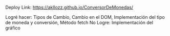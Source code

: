 Deploy Link: https://akllozz.github.io/ConversorDeMonedas/

Logré hacer: Tipos de Cambio, Cambio en el DOM, Implementación
del tipo de moneda y conversión, Método fetch
No Logre: Implementación del gráfico
